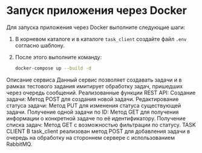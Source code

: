 # Запуск приложения через Docker

Для запуска приложения через Docker выполните следующие шаги:

1. В корневом каталоге и в каталоге `task_client` создайте файл `.env` согласно шаблону.
2. После этого выполните команду:

   ```bash
   docker-compose up --build -d

Описание сервиса
Данный сервис позволяет создавать задачи и в рамках тестового задания имитирует обработку задач, пришедших через очередь сообщений.
Реализованные функции REST API:
Создание задачи: Метод POST для создания новой задачи.
Редактирование статуса задачи: Метод PUT для изменения статуса существующей задачи.
Получение одной задачи по ID: Метод GET для получения информации о конкретной задаче по её идентификатору.
Получение списка задач: Метод GET с возможностью фильтрации по статусу.
TASK CLIENT
В task_client реализован метод POST для добавления задачи в очередь на обработку на стороннем сервере с использованием RabbitMQ.